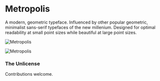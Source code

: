 # Metropolis

A modern, geometric typeface. Influenced by other popular geometric, minimalist sans-serif typefaces of the new millenium. Designed for optimal readability at small point sizes while beautiful at large point sizes.

![Metropolis](https://raw.github.com/typehaus/metropolis/main/docs/specimens/Metro-1.png)

![Metropolis](https://raw.github.com/typehaus/metropolis/main/docs/specimens/Metro-2.png)

### The Unlicense

Contributions welcome.
